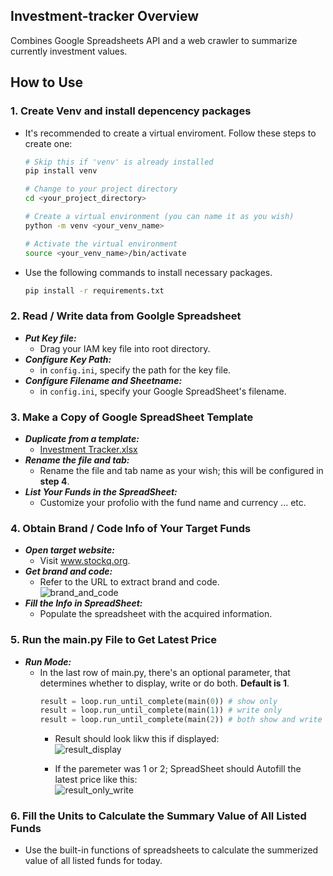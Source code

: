 ## Investment-tracker Overview
Combines Google Spreadsheets API and a web crawler to summarize currently investment values.

## How to Use

### 1. Create Venv and install depencency packages
- It's recommended to create a virtual enviroment. Follow these steps to create one:  
    ```bash
    # Skip this if 'venv' is already installed
    pip install venv

    # Change to your project directory
    cd <your_project_directory>

    # Create a virtual environment (you can name it as you wish)
    python -m venv <your_venv_name>

    # Activate the virtual environment
    source <your_venv_name>/bin/activate
    ```

- Use the following commands to install necessary packages.
    ```bash
    pip install -r requirements.txt
    ```


### 2. Read / Write data from Goolgle Spreadsheet
- ***Put Key file:***
    - Drag your IAM key file into root directory.
- ***Configure Key Path:***
    - in `config.ini`, specify the path for the key file.
- ***Configure Filename and Sheetname:*** 
    - in `config.ini`, specify your Google SpreadSheet's filename.

### 3. Make a Copy of Google SpreadSheet Template
- ***Duplicate from a template:***
    - [Investment Tracker.xlsx](https://github.com/do0x0ob/investment-tracker/files/13737284/Investment.Tracker.xlsx)
- ***Rename the file and tab:*** 
    - Rename the file and tab name as your wish; this will be configured in  **step 4**.
- ***List Your Funds in the SpreadSheet:***
    - Customize your profolio with the fund name and currency ... etc.

### 4. Obtain Brand / Code Info of Your Target Funds
- ***Open target website:*** 
    - Visit www.stockq.org.
- ***Get brand and code:*** 
    - Refer to the URL to extract brand and code.  
      ![brand_and_code](https://github.com/do0x0ob/investment-tracker/assets/153002627/5223140c-6c8f-4eaa-adc9-cd7e8ada7def)
- ***Fill the Info in SpreadSheet:*** 
    - Populate the spreadsheet with the acquired information.

### 5. Run the main.py File to Get Latest Price
- ***Run Mode:*** 
    - In the last row of main.py, there's an optional parameter, that determines whether to display, write or do both. **Default is 1**.
        ```python
        result = loop.run_until_complete(main(0)) # show only
        result = loop.run_until_complete(main(1)) # write only
        result = loop.run_until_complete(main(2)) # both show and write
        ```
        - Result should look likw this if displayed:  
            ![result_display](https://github.com/do0x0ob/investment-tracker/assets/153002627/d69918b4-9714-4ebd-9c3c-800e7bff9e45)

        - If the paremeter was 1 or 2; SpreadSheet should Autofill the latest price like this:  
            ![result_only_write](https://github.com/do0x0ob/investment-tracker/assets/153002627/f475bc58-5e06-4251-a8ce-d842e018b91b)



### 6. Fill the Units to Calculate the Summary Value of All Listed Funds
- Use the built-in functions of spreadsheets to calculate the summerized value of all listed funds for today.
